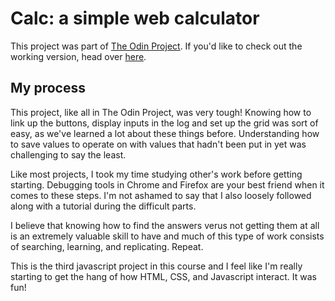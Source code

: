 <h1>Calc: a simple web calculator</h1>
This project was part of <a href="http://theodinproject.com">The Odin Project</a>. If you'd like to check out the working version, head over <a href="https://johncoryk.github.io/calc/">here</a>. 

<h2>My process</h2>
This project, like all in The Odin Project, was very tough! Knowing how to link up the buttons, display inputs in the log and set up the grid was sort of easy, as we've learned a lot about these things before. Understanding how to save values to operate on with values that hadn't been put in yet was challenging to say the least.

Like most projects, I took my time studying other's work before getting starting. Debugging tools in Chrome and Firefox are your best friend when it comes to these steps. I'm not ashamed to say that I also loosely followed along with a tutorial during the difficult parts. 

I believe that knowing how to find the answers verus not getting them at all is an extremely valuable skill to have and much of this type of work consists of searching, learning, and replicating. Repeat.

This is the third javascript project in this course and I feel like I'm really starting to get the hang of how HTML, CSS, and Javascript interact. It was fun!
